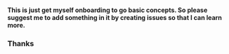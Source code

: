 #### This is just get myself onboarding to go basic concepts. So please suggest me to add something in it by creating issues so that I can learn more. 
### Thanks